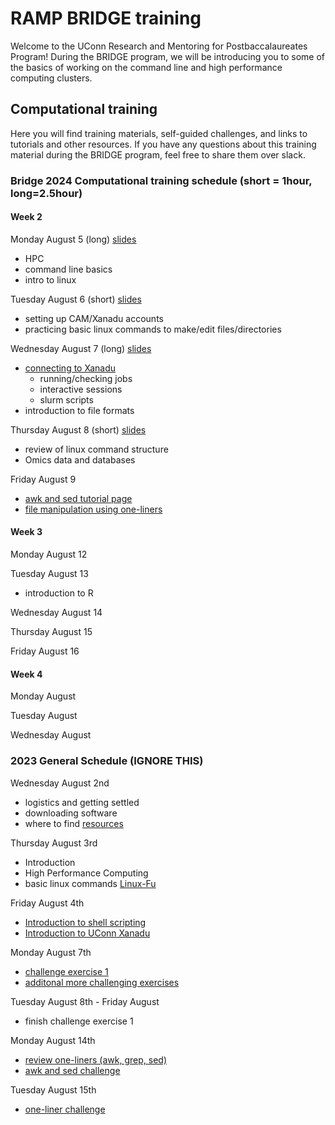 # RAMP BRIDGE training

Welcome to the UConn Research and Mentoring for Postbaccalaureates Program! During the BRIDGE program, we will be introducing you to some of the basics of working on the command line and high performance computing clusters.

## Computational training

Here you will find training materials, self-guided challenges, and links to tutorials and other resources. If you have any questions about this training material during the BRIDGE program, feel free to share them over slack. 

### Bridge 2024 Computational training schedule (short = 1hour, long=2.5hour)

#### Week 2
Monday August 5 (long) [slides](https://drive.google.com/file/d/1TNgQlOJMmXI2XxdloWZemtlsbpM3B0ug/view?usp=sharing)
- HPC
- command line basics
- intro to linux

Tuesday August 6 (short) [slides](https://drive.google.com/file/d/15NLszzE8Vwvdh5IvqAgfHkGMx3dvr5IF/view?usp=sharing)
- setting up CAM/Xanadu accounts
- practicing basic linux commands to make/edit files/directories  

Wednesday August 7 (long) [slides](https://drive.google.com/file/d/1nPtX6bjiJMxvwkyWc81Ihy8x3gpdCU9w/view?usp=sharing)
- [connecting to Xanadu](xanadu_and_slurm.md)
  - running/checking jobs
  - interactive sessions
  - slurm scripts
- introduction to file formats

Thursday August 8 (short) [slides](https://drive.google.com/file/d/1LGu9hmpFm-YLDARWnbF_Ujr0SMLdqDXc/view?usp=sharing)
- review of linux command structure
- Omics data and databases

Friday August 9
- [awk and sed tutorial page](review_awk_and_sed.md)
- [file manipulation using one-liners](fun_with_files.md)
  

#### Week 3
Monday August 12 



Tuesday August 13
- introduction to R

Wednesday August 14

Thursday August 15

Friday August 16


#### Week 4

Monday August 

Tuesday August

Wednesday August 











### 2023 General Schedule (IGNORE THIS)
Wednesday August 2nd
- logistics and getting settled
- downloading software 
- where to find [resources](resources.md)

Thursday August 3rd
- Introduction
- High Performance Computing 
- basic linux commands [Linux-Fu](https://linuxjourney.com/) 

Friday August 4th
- [Introduction to shell scripting](https://swcarpentry.github.io/shell-novice/01-intro.html)
- [Introduction to UConn Xanadu](xanadu_and_slurm.md)

Monday August 7th
- [challenge exercise 1](challenge_monday_aug_7.md)
- [additonal more challenging exercises](additional_challenge_one.md)

Tuesday August 8th - Friday August 
- finish challenge exercise 1

Monday August 14th
- [review one-liners (awk, grep, sed)](review_awk_and_sed.md)
- [awk and sed challenge](fun_with_files.md)

Tuesday August 15th
- [one-liner challenge](one_liner_challenge.md)
